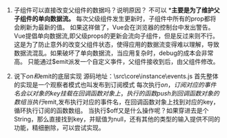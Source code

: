 1. 子组件可以直接改变父组件的数据吗？说明原因？
不可以
***主要是为了维护父子组件的单向数据流。**
每次父级组件发生更新时，子组件中所有的prop都将会刷新为最新的值。
如果这祥做了，Vue会在浏览器的控制台中发出警告。
Vue提倡单向数据流,即父级props的更新会流向子组件，但是反过来则不行。这是为了防止意外的改变父组件状态，使得应用的数据流变得难以理解，导致数据流混乱。如果破坏了单向数据流，当应用复杂时，debug的成本会非常高。
只能通过$emit派发一个自定义亊件，父组件接收到后，由父组件修改。

2. 说下$on和$emit的底层实现
源码地址：\src\core\instance\events.js
首先整体的实现是一个观察者模式也叫发布到订阅模式
每次执行$on，订阅对应的事件名会以对象的key挂载在回调函数对象上，执行的函数push到回调函数对象的数组
当执行$emit,发布执行对应的事件名，在回调函数对象上找到对应的key，循环执行订阅的函数数组。
当执行$off又是什么操作呢？如果穿进去是个String，那么直接找到key，并赋值为null，还有其他的类型的输入提供不同的功能，精细删除，可以尝试实现。